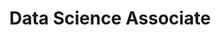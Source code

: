 ---
layout: layout

company: "Argyle Data"
period: "June, 2014 - February, 2015"
title: "Data Science Associate"
location: "San Mateo, CA"
description: "I worked alongside the senior software engineer to research, prototype, and develop machine learning and statistical algorithms for fraud detection."
---